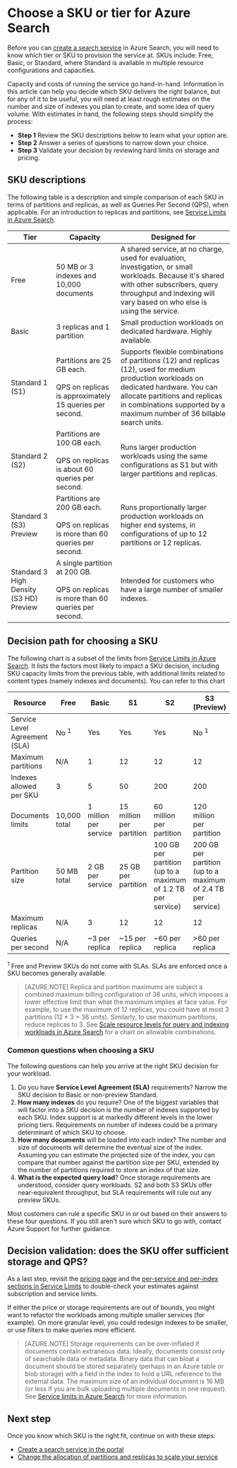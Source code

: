 <properties
	pageTitle="Choose a SKU or tier for Azure Search | Microsoft Azure"
	description="Azure Search can be provisioned at these SKUs: Free, Basic, and Standard, where Standard is available in various resource configurations and capacity levels."
	services="search"
	documentationCenter=""
	authors="HeidiSteen"
	manager="paulettm"
	editor=""
    tags="azure-portal"/>

<tags
	ms.service="search"
	ms.devlang="NA"
	ms.workload="search"
	ms.topic="article"
	ms.tgt_pltfrm="na"
	ms.date="06/05/2016"
	ms.author="heidist"/>

# Choose a SKU or tier for Azure Search

Before you can [create a search service](search-create-service-portal.md) in Azure Search, you will need to know which tier or SKU to provision the service at. SKUs include: Free, Basic, or Standard, where Standard is available in multiple resource configurations and capacities. 

Capacity and costs of running the service go hand-in-hand. Information in this article can help you decide which SKU delivers the right balance, but for any of it to be useful, you will need at least rough estimates on the number and size of indexes you plan to create, and some idea of query volume. With estimates in hand, the following steps should simplify the process:

- **Step 1** Review the SKU descriptions below to learn what your option are.
- **Step 2** Answer a series of questions to narrow down your choice.
- **Step 3** Validate your decision by reviewing hard limits on storage and pricing. 

## SKU descriptions

The following table is a description and simple comparison of each SKU in terms of partitions and replicas, as well as Queries Per Second (QPS), when applicable. For an introduction to replicas and partitions, see [Service Limits in Azure Search](search-limits-quotas-capacity.md).

Tier|Capacity|Designed for
----|-----------|-----------
Free|50 MB or 3 indexes and 10,000 documents|A shared service, at no charge, used for evaluation, investigation, or small workloads. Because it's shared with other subscribers,  query throughput and indexing will vary based on who else is using the service.
Basic|3 replicas and 1 partition|Small production workloads on dedicated hardware. Highly available.
Standard 1 (S1)|Partitions are 25 GB each. <br/><br/>QPS on replicas is approximately 15 queries per second.|Supports flexible combinations of partitions (12) and replicas (12), used for medium production workloads on dedicated hardware. You can allocate partitions and replicas in combinations supported by a maximum number of 36 billable search units.
Standard 2 (S2)|Partitions are 100 GB each. <br/><br/>QPS on replicas is about 60 queries per second.|Runs larger production workloads using the same configurations as S1 but with larger partitions and replicas.
Standard 3 (S3) Preview|Partitions are 200 GB each. <br/><br/>QPS on replicas is more than 60 queries per second.|Runs proportionally larger production workloads on higher end systems, in configurations of up to 12 partitions or 12 replicas. 
Standard 3 High Density (S3 HD) Preview|A single partition at 200 GB. <br/><br/>QPS on replicas is more than 60 queries per second.|Intended for customers who have a large number of smaller indexes.

## Decision path for choosing a SKU

The following chart is a subset of the limits from [Service Limits in Azure Search](search-limits-quotas-capacity.md). It lists the factors most likely to impact a SKU decision, including SKU capacity limits from the previous table, with additional limits related to content types (namely indexes and documents). You can refer to this chart 

Resource|Free|Basic|S1|S2|S3 <br/>(Preview) |S3 HD <br/>(Preview) 
---|---|---|---|----|---|----
Service Level Agreement (SLA)|No <sup>1</sup> |Yes |Yes  |Yes |No <sup>1</sup> |No <sup>1</sup> 
Maximum partitions|N/A |1 |12  |12 |12|1
Indexes allowed per SKU|3|5|50|200|200|1000
Documents limits|10,000 total|1 million per service|15 million per partition |60 million per partition|120 million per partition |1 million per index
Partition size|50 MB total|2 GB per service|25 GB per partition |100 GB per partition (up to a maximum of 1.2 TB per service)|200 GB per partition (up to a maximum of 2.4 TB per service)|200 GB (for the 1 partition)
Maximum replicas|N/A |3 |12 |12 |12|12
Queries per second|N/A|~3 per replica|~15 per replica|~60 per replica|>60 per replica|>60 per replica

<sup>1</sup> Free and Preview SKUs do not come with SLAs. SLAs are enforced once a SKU becomes generally available.

> [AZURE.NOTE] Replica and partition maximums are subject a combined maximum billing configuration of 36 units, which imposes a lower effective limit than what the maximum implies at face value. For example, to use the maximum of 12 replicas, you could have at most 3 partitions (12 * 3 = 36 units). Similarly, to use maximum partitions, reduce replicas to 3. See [Scale resource levels for query and indexing workloads in Azure Search](search-capacity-planning.md) for a chart on allowable combinations.

### Common questions when choosing a SKU

The following questions can help you arrive at the right SKU decision for your workload.

1. Do you have **Service Level Agreement (SLA)** requirements? Narrow the SKU decision to Basic or non-preview Standard.
2. **How many indexes** do you require? One of the biggest variables that will factor into a SKU decision is the number of indexes supported by each SKU. Index support is at markedly different levels in the lower pricing tiers. Requirements on number of indexes could be a primary determinant of which SKU to choose.
3. **How many documents** will be loaded into each index? The number and size of documents will determine the eventual size of the index. Assuming you can estimate the projected size of the index, you can compare that number against the partition size per SKU, extended by the number of partitions required to store an index of that size. 
4. **What is the expected query load**? Once storage requirements are understood, consider query workloads. S2 and both S3 SKUs offer near-equivalent throughput, but SLA requirements will rule out any preview SKUs. 

Most customers can rule a specific SKU in or out based on their answers to these four questions. If you still aren't sure which SKU to go with, contact Azure Support for further guidance.

## Decision validation: does the SKU offer sufficient storage and QPS?

As a last step, revisit the [pricing page](https://azure.microsoft.com/pricing/details/search/) and the [per-service and per-index sections in Service Limits](search-limits-quotas-capacity.md) to double-check your estimates against subscription and service limits. 

If either the price or storage requirements are out of bounds, you might want to refactor the workloads among multiple smaller services (for example). On more granular level, you could redesign indexes to be smaller, or use filters to make queries more efficient.

> [AZURE.NOTE] Storage requirements can be over-inflated if documents contain extraneous data. Ideally, documents consist only of searchable data or metadata. Binary data that can bloat a document should be stored separately (perhaps in an Azure table or blob storage) with a field in the index to hold a URL reference to the external data. The maximum size of an individual document is 16 MB (or less if you are bulk uploading multiple documents in one request). See [Service limits in Azure Search](search-limits-quotas-capacity.md) for more information.

## Next step

Once you know which SKU is the right fit, continue on with these steps:
- [Create a search service in the portal](search-create-service-portal.md)
- [Change the allocation of partitions and replicas to scale your service](search-capacity-planning.md)

